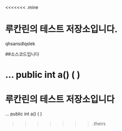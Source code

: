 <<<<<<< .mine
# 루칸린의 테스트 저장소입니다.
qhsansdlqslek

##소스코드입니다

...
public int a()
 (
 )
=======
# 루칸린의 테스트 저장소입니다

...
public int a()
 (
 )



>>>>>>> .theirs
